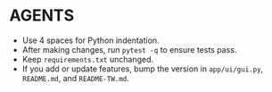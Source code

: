 # AGENTS

- Use 4 spaces for Python indentation.
- After making changes, run `pytest -q` to ensure tests pass.
- Keep `requirements.txt` unchanged.
- If you add or update features, bump the version in `app/ui/gui.py`, `README.md`, and `README-TW.md`.

